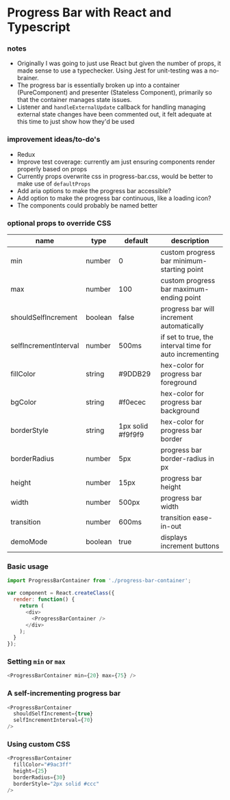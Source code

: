 # Progress Bar with React and Typescript

### notes
- Originally I was going to just use React but given the number of props, it made sense to use a typechecker.  Using Jest for unit-testing was a no-brainer.
- The progress bar is essentially broken up into a container (PureComponent) and presenter (Stateless Component), primarily so that the container manages state issues.
- Listener and ```handleExternalUpdate``` callback for handling managing external state changes have been commented out, it felt adequate at this time to just show how they'd be used

### improvement ideas/to-do's
- Redux
- Improve test coverage: currently am just ensuring components render properly based on props
- Currently props overwrite css in progress-bar.css, would be better to make use of ```defaultProps```
- Add aria options to make the progress bar accessible?
- Add option to make the progress bar continuous, like a loading icon?
- The components could probably be named better

### optional props to override CSS

| name          | type           | default  | description                                             |
| ------------- |-------------   | ---------| -------------------------------------------------------- 
| min                  | number  | 0        | custom progress bar minimum-starting point              |
| max                  | number  |   100    | custom progress bar maximum-ending point                |
| shouldSelfIncrement  | boolean |  false   | progress bar will increment automatically               |
| selfIncrementInterval| number  |    500ms | if set to true, the interval time for auto incrementing |
| fillColor            | string  |  #9DDB29 | hex-color for progress bar foreground          |
| bgColor           | string  |  #f0ecec | hex-color for progress bar background          |
| borderStyle          | string  |    1px solid #f9f9f9    | hex-color for progress bar border          |
| borderRadius         | number  |    5px    | progress bar border-radius in px          |
| height               | number  |    15px    |      progress bar height     |
| width                | number  |    500px    | progress bar width          |
| transition           | number  |    600ms    | transition ease-in-out           |
| demoMode             | boolean |  true     | displays increment buttons
	
### Basic usage
```javascript
import ProgressBarContainer from './progress-bar-container';

var component = React.createClass({
  render: function() {
    return (
      <div>
        <ProgressBarContainer />
      </div>
    );
  }
});
```
### Setting ```min``` or ```max```
```javascript
<ProgressBarContainer min={20} max={75} />
```
### A self-incrementing progress bar
```javascript
<ProgressBarContainer 
  shouldSelfIncrement={true}
  selfIncrementInterval={70} 
/>
```
### Using custom CSS
```javascript
<ProgressBarContainer
  fillColor="#9ac3ff"
  height={25}
  borderRadius={30}
  borderStyle="2px solid #ccc"
/>
```

